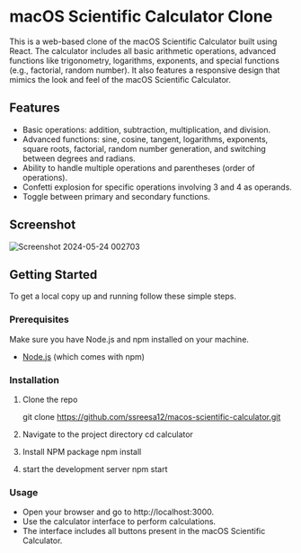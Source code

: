 # macOS Scientific Calculator Clone

This is a web-based clone of the macOS Scientific Calculator built using React. The calculator includes all basic arithmetic operations, advanced functions like trigonometry, logarithms, exponents, and special functions (e.g., factorial, random number). It also features a responsive design that mimics the look and feel of the macOS Scientific Calculator.

## Features

- Basic operations: addition, subtraction, multiplication, and division.
- Advanced functions: sine, cosine, tangent, logarithms, exponents, square roots, factorial, random number generation, and switching between degrees and radians.
- Ability to handle multiple operations and parentheses (order of operations).
- Confetti explosion for specific operations involving 3 and 4 as operands.
- Toggle between primary and secondary functions.


## Screenshot

![Screenshot 2024-05-24 002703](https://github.com/ssreesa12/MacOS-Calculator-Clone/assets/139852839/83f740d2-fa87-4303-b700-5ba16daf5954)



## Getting Started

To get a local copy up and running follow these simple steps.

### Prerequisites

Make sure you have Node.js and npm installed on your machine.

- [Node.js](https://nodejs.org/) (which comes with npm)

### Installation

1. Clone the repo
   
   git clone https://github.com/ssreesa12/macos-scientific-calculator.git

2.  Navigate to the project directory
    cd calculator
3.  Install NPM package
    npm install

4.  start the development server
    npm start
### Usage
- Open your browser and go to http://localhost:3000.
- Use the calculator interface to perform calculations.
- The interface includes all buttons present in the macOS Scientific Calculator.


   


